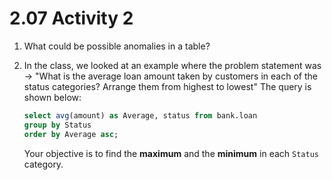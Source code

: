 # 2.07 Activity 2

1. What could be possible anomalies in a table?

2. In the class, we looked at an example where the problem statement was -> "What is the average loan amount taken by customers in each of the status categories?     Arrange them from highest to lowest"
  The query is shown below: 

    ```sql
    select avg(amount) as Average, status from bank.loan
    group by Status
    order by Average asc;
    ```
  
    Your objective is to find the **maximum** and the **minimum** in each `Status` category. 
  
  
